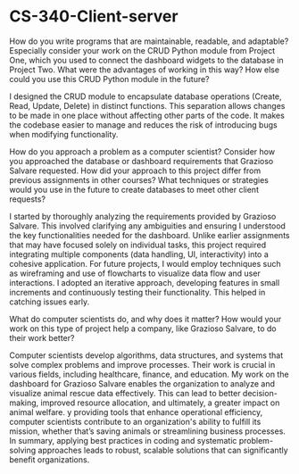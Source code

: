 # CS-340-Client-server
How do you write programs that are maintainable, readable, and adaptable? Especially consider your work on the CRUD Python module from Project One, which you used to connect the dashboard widgets to the database in Project Two. What were the advantages of working in this way? How else could you use this CRUD Python module in the future?

I designed the CRUD module to encapsulate database operations (Create, Read, Update, Delete) in distinct functions. This separation allows changes to be made in one place without affecting other parts of the code.
It makes the codebase easier to manage and reduces the risk of introducing bugs when modifying functionality.

How do you approach a problem as a computer scientist? Consider how you approached the database or dashboard requirements that Grazioso Salvare requested. How did your approach to this project differ from previous assignments in other courses? What techniques or strategies would you use in the future to create databases to meet other client requests?

I started by thoroughly analyzing the requirements provided by Grazioso Salvare. This involved clarifying any ambiguities and ensuring I understood the key functionalities needed for the dashboard. Unlike earlier assignments that may have focused solely on individual tasks, this project required integrating multiple components (data handling, UI, interactivity) into a cohesive application. For future projects, I would employ techniques such as wireframing and use of flowcharts to visualize data flow and user interactions. I adopted an iterative approach, developing features in small increments and continuously testing their functionality. This helped in catching issues early.

What do computer scientists do, and why does it matter? How would your work on this type of project help a company, like Grazioso Salvare, to do their work better?

Computer scientists develop algorithms, data structures, and systems that solve complex problems and improve processes. Their work is crucial in various fields, including healthcare, finance, and education. My work on the dashboard for Grazioso Salvare enables the organization to analyze and visualize animal rescue data effectively. This can lead to better decision-making, improved resource allocation, and ultimately, a greater impact on animal welfare. y providing tools that enhance operational efficiency, computer scientists contribute to an organization's ability to fulfill its mission, whether that’s saving animals or streamlining business processes. In summary, applying best practices in coding and systematic problem-solving approaches leads to robust, scalable solutions that can significantly benefit organizations.



